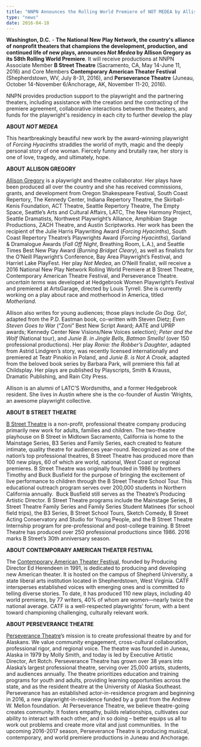 ```yaml
---
title: "NNPN Announces the Rolling World Premiere of NOT MEDEA by Allison Gregory"
type: "news"
date: 2016-04-18
---
```


<span class="lead-in">**Washington, D.C.** - **The National New Play Network, the country's alliance of nonprofit theaters that champions the development, production, and continued life of new plays, announces *Not Medea* by Allison Gregory as its 58th Rolling World Premiere**. It will receive productions at NNPN Associate Member **B Street Theatre** (Sacramento, CA, May 14-June 11, 2016) and Core Members **Contemporary American Theater Festival** (Shepherdstown, WV, July 8-31, 2016), and **Perseverance Theatre** (Juneau, October 14-November 6/Anchorage, AK, November 11-20, 2016). </span>

NNPN provides production support to the playwright and the partnering theaters, including assistance with the creation and the contracting of the premiere agreement, collaborative interactions between the theaters, and funds for the playwright's residency in each city to further develop the play

**ABOUT *NOT MEDEA* <img />**

This heartbreakingly beautiful new work by the award-winning playwright of *Forcing Hyacinths* straddles the world of myth, magic and the deeply personal story of one woman. Fiercely funny and brutally raw, her story is one of love, tragedy, and ultimately, hope.

**ABOUT ALLISON GREGORY**

<a href="http://allisongregoryplays.com" target="_blank" rel="nofollow">Allison Gregory</a> is a playwright and theatre collaborator. Her plays have been produced all over the country and she has received commissions, grants, and development from Oregon Shakespeare Festival, South Coast Repertory, The Kennedy Center, Indiana Repertory Theatre, the Skirball-Kenis Foundation, ACT Theatre, Seattle Repertory Theatre, The Empty Space, Seattle’s Arts and Cultural Affairs, LATC, The New Harmony Project, Seattle Dramatists, Northwest Playwright’s Alliance, Amphibian Stage Productions, ZACH Theatre, and Austin Scriptworks. Her work has been the recipient of the Julie Harris Playwriting Award (*Forcing Hyacinths*), South Coast Repertory Theatre’s Playwrights Award (*Forcing Hyacinths*), Garland &amp; Dramalogue Awards (*Fall Off Night*, Breathing Room, L.A.), and Seattle Times Best New Play Award (*Burning Bridget Cleary*), as well as finalists for the O’Neill Playwright’s Conference, Bay Area Playwright’s Festival, and Harriet Lake PlayFest. Her play *Not Medea*, an O’Neill finalist, will receive a 2016 National New Play Network Rolling World Premiere at B Street Theatre, Contemporary American Theatre Festival, and Perseverance Theatre. *uncertain terms* was developed at Hedgebrook Women Playwright’s Festival and premiered at ArtsGarage, directed by Louis Tyrrell. She is currently working on a play about race and motherhood in America, titled *Motherland*.

Allison also writes for young audiences; those plays include *Go Dog. Go!*, adapted from the P.D. Eastman book, co-written with Steven Dietz; *Even Steven Goes to War* (“Zoni” Best New Script Award; AATE and UPRP awards; Kennedy Center New Visions/New Voices selection); *Peter and the Wolf* (National tour), and *Junie B. in Jingle Bells, Batman Smells!* (over 150 professional productions). Her play *Ronia: the Robber’s Daughter*, adapted from Astrid Lindgren’s story, was recently licensed internationally and premiered at Teatr Pinokio in Poland, and *Junie B. is Not A Crook*, adapted from the beloved book series by Barbara Park, will premiere this fall at Childsplay. Her plays are published by Playscripts, Smith &amp; Krauss, Dramatic Publishing, and Rain City Press.

Allison is an alumni of LATC’S Wordsmiths, and a former Hedgebrook resident. She lives in Austin where she is the co-founder of Austin ‘Wrights, an awesome playwright collective. 

**ABOUT B STREET THEATRE**

<a href="http://bstreettheatre.org" target="_blank" rel="nofollow">B Street Theatre</a> is a non-profit, professional theatre company producing primarily new work for adults, families and children. The two-theatre playhouse on B Street in Midtown Sacramento, California is home to the Mainstage Series, B3 Series and Family Series, each created to feature intimate, quality theatre for audiences year-round. Recognized as one of the nation’s top professional theatres, B Street Theatre has produced more than 100 new plays, 60 of which are world, national, West Coast or regional premieres. B Street Theatre was originally founded in 1986 by brothers Timothy and Buck Busfield for the purpose of bringing the excitement of live performance to children through the B Street Theatre School Tour. This educational outreach program serves over 200,000 students in Northern California annually.  Buck Busfield still serves as the Theatre’s Producing Artistic Director. B Street Theatre programs include the Mainstage Series, B Street Theatre Family Series and Family Series Student Matinees (for school field trips), the B3 Series, B Street School Tours, Sketch Comedy, B Street Acting Conservatory and Studio for Young People, and the B Street Theatre Internship program for pre-professional and post-college training. B Street Theatre has produced over 250 professional productions since 1986. 2016 marks B Street’s 30th anniversary season. 

**ABOUT CONTEMPORARY AMERICAN THEATER FESTIVAL**

The <a href="http://catf.org" target="_blank" rel="nofollow">Contemporary American Theater Festival</a>, founded by Producing Director Ed Herendeen in 1991, is dedicated to producing and developing new American theater. It is hosted on the campus of Shepherd University, a state liberal arts institution located in Shepherdstown, West Virginia. CATF intersperses established voices with emerging ones and is committed to telling diverse stories. To date, it has produced 110 new plays, including 40 world premieres, by 77 writers, 40% of whom are women—nearly twice the national average. CATF is a well-respected playwrights’ forum, with a bent toward championing challenging, culturally relevant work. 

**ABOUT PERSEVERANCE THEATRE**

<a href="http://ptalaska.org" target="_blank" rel="nofollow">Perseverance Theatre</a>’s mission is to create professional theatre by and for Alaskans. We value community engagement, cross-cultural collaboration, professional rigor, and regional voice. The theatre was founded in Juneau, Alaska in 1979 by Molly Smith, and today is led by Executive Artistic Director, Art Rotch. Perseverance Theatre has grown over 38 years into Alaska’s largest professional theatre, serving over 25,000 artists, students, and audiences annually. The theatre prioritizes education and training programs for youth and adults, providing learning opportunities across the state, and as the resident theatre at the University of Alaska Southeast. Perseverance has an established actor-in-residence program and beginning in 2016, a new playwright-in-residence funded by a grant from the Andrew W. Mellon foundation.  At Perseverance Theatre, we believe theatre-going creates community. It fosters empathy, builds relationships, cultivates our ability to interact with each other, and in so doing – better equips us all to work out problems and create more vital and just communities.  In the upcoming 2016-2017 season, Perseverance Theatre is producing musical, contemporary, and world premiere productions in Juneau and Anchorage. 

